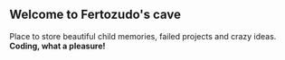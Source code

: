 ## Welcome to Fertozudo's cave

Place to store beautiful child memories, failed projects and crazy ideas.
**Coding, what a pleasure!** 
